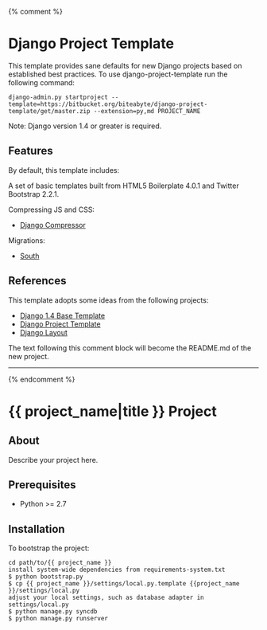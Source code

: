 {% comment %}

# Django Project Template #

This template provides sane defaults for new Django projects based on established best practices. To use django-project-template run the following command:

    django-admin.py startproject --template=https://bitbucket.org/biteabyte/django-project-template/get/master.zip --extension=py,md PROJECT_NAME

Note: Django version 1.4 or greater is required.


## Features ##

By default, this template includes:

A set of basic templates built from HTML5 Boilerplate 4.0.1 and Twitter Bootstrap 2.2.1.

Compressing JS and CSS:

- [Django Compressor](https://github.com/jezdez/django_compressor/)

Migrations:

- [South](http://south.aeracode.org/)

## References ##

This template adopts some ideas from the following projects:

- [Django 1.4 Base Template](https://github.com/xenith/django-base-template/)
- [Django Project Template](https://bitbucket.org/carljm/django-project-template/)
- [Django Layout](https://github.com/lincolnloop/django-layout/)

The text following this comment block will become the README.md of the new project.

-----------------------------------------
{% endcomment %}

# {{ project_name|title }} Project #


## About ##

Describe your project here.


## Prerequisites ##

- Python >= 2.7


## Installation ##

To bootstrap the project:

    cd path/to/{{ project_name }}
    install system-wide dependencies from requirements-system.txt
    $ python bootstrap.py
    $ cp {{ project_name }}/settings/local.py.template {{project_name }}/settings/local.py
    adjust your local settings, such as database adapter in settings/local.py
    $ python manage.py syncdb
    $ python manage.py runserver

